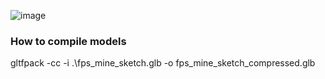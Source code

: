  

![image](https://user-images.githubusercontent.com/25112067/152476132-e86066ad-3420-4ca3-a7c0-ff386a93a6cb.png)

 
### How to compile models
gltfpack -cc -i .\fps_mine_sketch.glb -o fps_mine_sketch_compressed.glb
